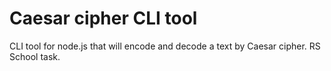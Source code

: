 # Caesar cipher CLI tool

CLI tool for node.js that will encode and decode a text by Caesar cipher. RS School task.
